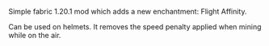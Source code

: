 Simple fabric 1.20.1 mod which adds a new enchantment: Flight Affinity.

Can be used on helmets. It removes the speed penalty applied when mining while on the air.
